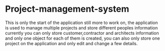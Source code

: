 # Project-management-system
This is only the start of the application still more to work on, the application is used to manage multiple projects and store different peoples information 
currently you can only store customer,contractor and architects information and only one object for each of them is created, you can also only store one project on the application and only edit and change a few details.

